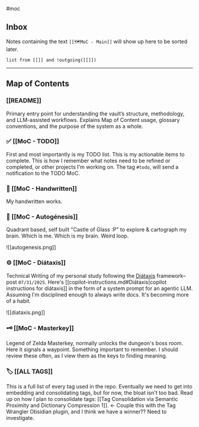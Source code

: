 #moc 
## Inbox
Notes containing the text `[[🗺️MoC - Main]]` will show up here to be sorted later.

```dataview
list from [[]] and !outgoing([[]])
```

---

## Map of Contents

### [[README]]
Primary entry point for understanding the vault’s structure, methodology, and LLM-assisted workflows. Explains Map of Content usage, glossary conventions, and the purpose of the system as a whole.
### ✅ [[MoC - TODO]]
First and most importantly is my TODO list. This is my actionable items to complete. This is how I remember what notes need to be refined or completed, or other projects I'm working on. The tag `#todo`, will send a notification to the TODO MoC.
### 📝 [[MoC - Handwritten]]
My handwritten works.
### 🪽 [[MoC - Autogénesis]]
Quadrant based, self built "Castle of Glass :P" to explore & cartograph my brain. Which is me. Which is my brain. Weird loop. 

![[autogenesis.png]]
### ⚙️ [[MoC - Diátaxis]]
Technical Writing of my personal study following the [Diátaxis](https://diataxis.fr/) framework–post `07/31/2025`. Here's [[copilot-instructions.md#Diátaxis|copilot instructions for diátaxis]] in the form of a system prompt for an agentic LLM. Assuming I'm disciplined enough to always write docs. It's becoming more of a habit.

![[diataxis.png]]
### 🗝️ [[MoC - Masterkey]]
Legend of Zelda Masterkey, normally unlocks the dungeon's boss room. Here it signals a waypoint. Something important to remember. I should review these often, as I view them as the keys to finding meaning.
### 🏷️ [[ALL TAGS]]
This is a full list of every tag used in the repo. Eventually we need to get into embedding and consolidating tags, but for now, the bloat isn't too bad. Read up on how I plan to consolidate tags: [[Tag Consolidation via Semantic Proximity and Dictionary Compression 1]]. <- Couple this with the Tag Wrangler Obsidian plugin, and I think we have a winner?? Need to investigate.

